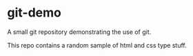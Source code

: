 # git-demo
A small git repository demonstrating the use of git.

This repo contains a random sample of html and css type stuff.
